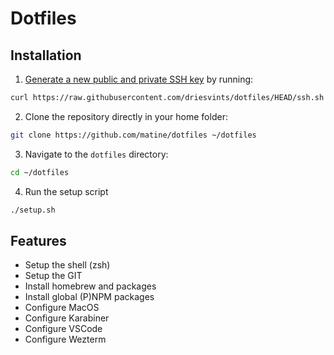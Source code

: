 # Dotfiles

## Installation

1. [Generate a new public and private SSH key](https://docs.github.com/en/github/authenticating-to-github/generating-a-new-ssh-key-and-adding-it-to-the-ssh-agent) by running:

```bash
curl https://raw.githubusercontent.com/driesvints/dotfiles/HEAD/ssh.sh | sh -s "<your-email-address>"
```

2. Clone the repository directly in your home folder:

```bash
git clone https://github.com/matine/dotfiles ~/dotfiles
```

3. Navigate to the `dotfiles` directory:

```bash
cd ~/dotfiles
```

4. Run the setup script

```bash
./setup.sh
```

## Features

- Setup the shell (zsh)
- Setup the GIT
- Install homebrew and packages
- Install global (P)NPM packages
- Configure MacOS
- Configure Karabiner
- Configure VSCode
- Configure Wezterm
